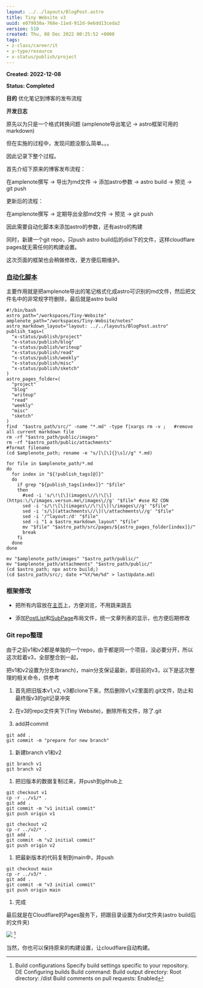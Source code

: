 ```yaml
---
layout: ../../layouts/BlogPost.astro
title: Tiny Website v3
uuid: e079930a-768e-11ed-912d-9e6dd13ceda2
version: 510
created: Thu, 08 Dec 2022 00:25:52 +0000
tags:
- z-class/career/it
- y-type/resource
- x-status/publish/project
---
```


**Created: 2022-12-08**

**Status: Completed**

**目的**  优化笔记到博客的发布流程

**开发日志**

原先以为只是一个格式转换问题 (amplenote导出笔记 -> astro框架可用的markdown)

但在实施的过程中，发现问题没那么简单。。。

因此记录下整个过程。

首先介绍下原来的博客发布流程：

在amplenote撰写 -> 导出为md文件 -> 添加astro参数 -> astro build -> 预览 -> git push

更新后的流程：

在amplenote撰写 -> 定期导出全部md文件 -> 预览 -> git push

因此需要自动化脚本来添加astro的参数，还有astro的构建

同时，新建一个git repo，只push astro build后的dist下的文件，这样cloudflare pages就无需任何的构建设置。

这次页面的框架也会稍做修改，更方便后期维护。

### [自动化脚本](https://github.com/versun/Tiny-Website/blob/main/amplenote2astro.sh)

主要作用就是把amplenote导出的笔记格式化成astro可识别的md文件，然后把文件名中的非常规字符删除，最后就是astro build

```
#!/bin/bash
astro_path="/workspaces/Tiny-Website"
amplenote_path="/workspaces/Tiny-Website/notes"
astro_markdown_layout="layout: ../../layouts/BlogPost.astro"
publish_tags=(
  "x-status/publish/project"
  "x-status/publish/blog"
  "x-status/publish/writeup"
  "x-status/publish/read"
  "x-status/publish/weekly"
  "x-status/publish/misc"
  "x-status/publish/sketch" 
)
astro_pages_folder=(
  "project"
  "blog"
  "writeup"
  "read"
  "weekly"
  "misc"
  "sketch"
)
find  "$astro_path/src/" -name "*.md" -type f|xargs rm -v ;   #remove all current markdown file
rm -rf "$astro_path/public/images"
rm -rf "$astro_path/public/attachments"
#format filename
(cd $amplenote_path; rename -e "s/[\[\]{}\s]//g" *.md)

for file in $amplenote_path/*.md
do
  for index in "${!publish_tags[@]}"
  do
    if grep "${publish_tags[index]}" "$file"
    then
      #sed -i 's/\!\[\](images\//\!\[\](https:\/\/images.versun.me\/images\//g' "$file" #use R2 CDN
      sed -i 's/\!\[\](images\//\!\[\](\/images\//g' "$file"
      sed -i 's/\](attachments\//\](\/attachments\//g' "$file"
      sed -i '/^layout:/d' "$file"
      sed -i "1 a $astro_markdown_layout" "$file"
      mv "$file" "$astro_path/src/pages/${astro_pages_folder[index]}/" 
      break
    fi
  done
done

mv "$amplenote_path/images" "$astro_path/public/"
mv "$amplenote_path/attachments" "$astro_path/public/"
(cd $astro_path; npx astro build;)
(cd $astro_path/src/; date +"%Y/%m/%d" > lastUpdate.md)
```

### 框架修改

- 把所有内容放在[主页](https://github.com/versun/Tiny-Website/blob/main/src/pages/index.astro)上，方便浏览，不用跳来跳去

- 添加[PostList](https://github.com/versun/Tiny-Website/blob/main/src/layouts/PostList.astro)和[SubPage](https://github.com/versun/Tiny-Website/blob/main/src/layouts/SubPage.astro)布局文件，统一文章列表的显示，也方便后期修改

### Git repo整理

由于之前v1和v2都是单独的一个repo，由于都是同一个项目，没必要分开，所以这次趁着v3，全部整合到一起，

把v1和v2设置为分支(branch)，main分支保证最新，即目前的v3，以下是这次整理的相关命令，供参考

1. 首先把旧版本v1,v2, v3都clone下来，然后删除v1,v2里面的.git文件，防止和最终版v3的git记录冲突

1. 在v3的repo文件夹下(Tiny Website)，删除所有文件，除了.git

1. add并commit

```
git add .
git commit -m "prepare for new branch"
```

1. 新建branch v1和v2

```
git branch v1
git branch v2
```

1. 把旧版本的数据复制过来，并push到github上

```
git checkout v1
cp -r ../v1/* .
git add .
git commit -m "v1 initial commit"
git push origin v1

git checkout v2
cp -r ../v2/* .
git add .
git commit -m "v2 initial commit"
git push origin v2
```

1. 把最新版本的代码复制到main中，并push

```
git checkout main
cp -r ../v3/* .
git add .
git commit -m "v3 initial commit"
git push origin main
```

1. 完成

最后就是在Cloudflare的Pages服务下，把跟目录设置为dist文件夹(astro build后的文件夹)

![](/images/e079930a-768e-11ed-912d-9e6dd13ceda2/b09cb008-8fbb-4e1c-a812-b37b7cb42347.png) [^1]

当然，你也可以保持原来的构建设置，让cloudflare自动构建。

[^1]: Build configurations
    Specify build settings specific to your repository. DE Configuring builds
    Build command:
    Build output directory:
    Root directory:
    /dist
    Build comments on pull requests: Enabled

